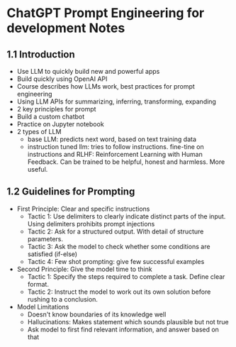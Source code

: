 # ChatGPT Prompt Engineering for development Notes

## 1.1 Introduction
- Use LLM to quickly build new and powerful apps
- Build quickly using OpenAI API
- Course describes how LLMs work, best practices for prompt engineering
- Using LLM APIs for summarizing, inferring, transforming, expanding
- 2 key principles for prompt
- Build a custom chatbot
- Practice on Jupyter notebook
- 2 types of LLM
  - base LLM: predicts next word, based on text training data
  - instruction tuned llm: tries to follow instructions. fine-tine on instructions and RLHF: Reinforcement Learning with Human Feedback. Can be trained to be helpful, honest and harmless. More useful.

## 1.2 Guidelines for Prompting
- First Principle: Clear and specific instructions
  - Tactic 1: Use delimiters to clearly indicate distinct parts of the input. Using delimiters prohibits prompt injections
  - Tactic 2: Ask for a structured output. With detail of structure parameters.
  - Tactic 3: Ask the model to check whether some conditions are satisfied (if-else)
  - Tactic 4: Few shot prompting: give few successful examples
- Second Principle: Give the model time to think
  - Tactic 1: Specify the steps required to complete a task. Define clear format.
  - Tactic 2: Instruct the model to work out its own solution before rushing to a conclusion.
- Model Limitations
  - Doesn't know boundaries of its knowledge well
  - Hallucinations: Makes statement which sounds plausible but not true
  - Ask model to first find relevant information, and answer based on that